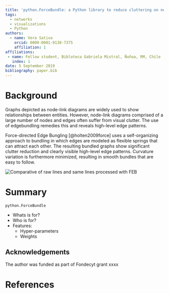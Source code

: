 ```yaml
---
title: 'python.ForceBundle: a Python library to reduce cluttering on network visualizations'
tags:
  - networks
  - visualizations
  - Python
authors:
  - name: Vera Sativa
    orcid: 0000-0001-9138-7375
    affiliation: 1
affiliations:
 - name: Fellow student, Bibloteca Gabriela Mistral, Ñuñoa, RM, Chile
   index: 1
date: 5 September 2019
bibliography: paper.bib
---
```


# Background

Graphs depicted as node-link diagrams are widely used to show relationships between entities. However, node-link diagrams comprised of a large number of nodes and edges often suffer from visual clutter. The use of edgebundling remedies this and reveals high-level edge patterns.

Force-directed Edge Bungling [@holten2009force] uses a self-organizing approach to bundling in which edges are modeled as flexible springs that can attract each other. The resulting bundled graphs show significant clutter reduction and clearly visible high-level edge patterns. Curvature variation is furthermore minimized, resulting in smooth bundles that are easy to follow.


![Comparative of raw lines and same lines processed with FEB](../doc_assets/trips-comparative.png)

# Summary
``python.ForceBundle``
 - Whats is for?
 - Who is for?
 - Features:
    - Hyper-parameters
    - Weights

## Acknowledgements
The author was funded as part of Fondecyt grant xxxx

# References